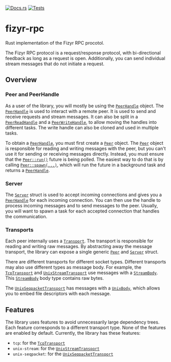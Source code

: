 [![Docs.rs](https://docs.rs/fizyr-rpc/badge.svg)](https://docs.rs/crate/fizyr-rpc/)
[![Tests](https://github.com/fizyr-private/fizyr-rpc-rs/workflows/tests/badge.svg)](https://github.com/fizyr/fizyr-rpc-rs/actions?query=workflow%3Atests+branch%3Amain)

# fizyr-rpc

Rust implementation of the Fizyr RPC procotol.

The Fizyr RPC protocol is a request/response protocol,
with bi-directional feedback as long as a request is open.
Additionally, you can send individual stream messages that do not initiate a request.

## Overview

### Peer and PeerHandle

As a user of the library, you will mostly be using the [`PeerHandle`][PeerHandle] object.
The [`PeerHandle`][PeerHandle] is used to interact with a remote peer.
It is used to send and receive requests and stream messages.
It can also be split in a [`PeerReadHandle`][PeerReadHandle] and a [`PeerWriteHandle`][PeerWriteHandle],
to allow moving the handles into different tasks.
The write handle can also be cloned and used in multiple tasks.

To obtain a [`PeerHandle`][PeerHandle], you must first create a [`Peer`][Peer] object.
The [`Peer`][Peer] object is responsible for reading and writing messages with the peer,
but you can't use it for sending or receiving messages directly.
Instead, you must ensure that the [`Peer::run()`][Peer::run] future is being polled.
The easiest way to do that is by calling [`Peer::spawn(...)`][Peer::spawn],
which will run the future in a background task and returns a [`PeerHandle`][PeerHandle].

### Server

The [`Server`][Server] struct is used to accept incoming connections
and gives you a [`PeerHandle`][PeerHandle] for each incoming connection.
You can then use the handle to process incoming messages and to send messages to the peer.
Usually, you will want to spawn a task for each accepted connection that handles the communication.

### Transports

Each peer internally uses a [`Transport`][Transport].
The transport is responsible for reading and writing raw messages.
By abstracting away the message transport,
the library can expose a single generic [`Peer`][Peer] and [`Server`][Server] struct.

There are different transports for different socket types.
Different transports may also use different types as message body.
For example, the [`TcpTransport`][TcpTransport] and [`UnixStreamTransport`][UnixStreamTransport]
use messages with a [`StreamBody`][StreamBody].
This [`StreamBody`][StreamBody] body type contains raw bytes.

The [`UnixSeqpacketTransport`][UnixSeqpacketTransport] has messages with a [`UnixBody`][UnixBody],
which allows you to embed file descriptors with each message.

## Features

The library uses features to avoid unnecessarily large dependency trees.
Each feature corresponds to a different transport type.
None of the features are enabled by default.
Currently, the library has these features:

* `tcp`: for the [`TcpTransport`][TcpTransport]
* `unix-stream`: for the [`UnixStreamTransport`][UnixStreamTransport]
* `unix-seqpacket`: for the [`UnixSeqpacketTransport`][UnixSeqpacketTransport]

[Peer]: https://docs.rs/fizyr-rpc/latest/fizyr_rpc/struct.Peer.html
[Peer::run]: https://docs.rs/fizyr-rpc/latest/fizyr_rpc/struct.Peer.html#method.run
[Peer::spawn]: https://docs.rs/fizyr-rpc/latest/fizyr_rpc/struct.Peer.html#method.spawn
[PeerHandle]: https://docs.rs/fizyr-rpc/latest/fizyr_rpc/struct.PeerHandle.html
[PeerReadHandle]: https://docs.rs/fizyr-rpc/latest/fizyr_rpc/struct.PeerReadHandle.html
[PeerWriteHandle]: https://docs.rs/fizyr-rpc/latest/fizyr_rpc/struct.PeerWriteHandle.html
[Server]: https://docs.rs/fizyr-rpc/latest/fizyr_rpc/struct.Server.html

[Transport]: https://docs.rs/fizyr-rpc/latest/fizyr_rpc/trait.Transport.html
[TcpTransport]: https://docs.rs/fizyr-rpc/latest/fizyr_rpc/type.TcpTransport.html
[UnixStreamTransport]: https://docs.rs/fizyr-rpc/latest/fizyr_rpc/type.UnixStreamTransport.html
[UnixSeqpacketTransport]: https://docs.rs/fizyr-rpc/latest/fizyr_rpc/type.UnixSeqpacketTransport.html

[StreamBody]: https://docs.rs/fizyr-rpc/latest/fizyr_rpc/struct.StreamBody.html
[UnixBody]: https://docs.rs/fizyr-rpc/latest/fizyr_rpc/struct.UnixBody.html
